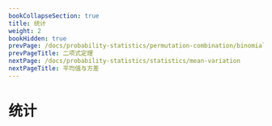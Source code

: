 ```yaml
---
bookCollapseSection: true
title: 统计
weight: 2
bookHidden: true
prevPage: /docs/probability-statistics/permutation-combination/binomial-theorem
prevPageTitle: 二项式定理
nextPage: /docs/probability-statistics/statistics/mean-variation
nextPageTitle: 平均值与方差
---
```


# 统计

